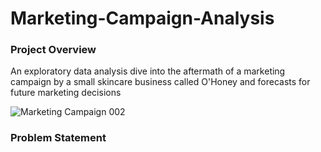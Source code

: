 # Marketing-Campaign-Analysis


### Project Overview

An exploratory data analysis dive into the aftermath of a marketing campaign by a small skincare business called O'Honey and forecasts for future marketing decisions



![‎Marketing Campaign ‎002](https://github.com/fireball777/Marketing-Campaign-Analysis/assets/147949298/b570decf-0986-42e5-9fda-081716efd215)


### Problem Statement

